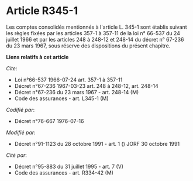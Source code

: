 # Article R345-1

Les comptes consolidés mentionnés à l'article L. 345-1 sont établis suivant les règles fixées par les articles 357-1 à 357-11
de la loi n° 66-537 du 24 juillet 1966 et par les articles 248 à 248-12 et 248-14 du décret n° 67-236 du 23 mars 1967, sous
réserve des dispositions du présent chapitre.

**Liens relatifs à cet article**

_Cite_:

  - Loi n°66-537 1966-07-24 art. 357-1 à 357-11
  - Décret n°67-236 1967-03-23 art. 248 à 248-12, art. 248-14
  - Décret n°67-236 du 23 mars 1967 - art. 248-14 (M)
  - Code des assurances - art. L345-1 (M)

_Codifié par_:

  - Décret n°76-667 1976-07-16

_Modifié par_:

  - Décret n°91-1123 du 28 octobre 1991 - art. 1 () JORF 30 octobre 1991

_Cité par_:

  - Décret n°95-883 du 31 juillet 1995 - art. 7 (V)
  - Code des assurances - art. R334-42 (M)

